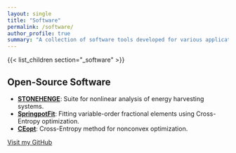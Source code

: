 ```yaml
---
layout: single
title: "Software"
permalink: /software/
author_profile: true
summary: "A collection of software tools developed for various applications."
---
```


{{< list_children section="_software" >}}


## Open-Source Software

- **[STONEHENGE](https://github.com/americocunhajr/STONEHENGE)**: Suite for nonlinear analysis of energy harvesting systems.
- **[SpringpotFit](https://github.com/americocunhajr/SpringpotFit)**: Fitting variable-order fractional elements using Cross-Entropy optimization.
- **[CEopt](https://github.com/americocunhajr/CEopt)**: Cross-Entropy method for nonconvex optimization.

[Visit my GitHub](https://github.com/americocunhajr/)
